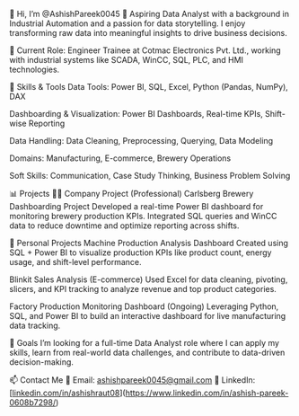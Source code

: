 👋 Hi, I’m @AshishPareek0045
🎯 Aspiring Data Analyst with a background in Industrial Automation and a passion for data storytelling. I enjoy transforming raw data into meaningful insights to drive business decisions.

💼 Current Role:
Engineer Trainee at Cotmac Electronics Pvt. Ltd., working with industrial systems like SCADA, WinCC, SQL, PLC, and HMI technologies.

🧠 Skills & Tools
Data Tools: Power BI, SQL, Excel, Python (Pandas, NumPy), DAX

Dashboarding & Visualization: Power BI Dashboards, Real-time KPIs, Shift-wise Reporting

Data Handling: Data Cleaning, Preprocessing, Querying, Data Modeling

Domains: Manufacturing, E-commerce, Brewery Operations

Soft Skills: Communication, Case Study Thinking, Business Problem Solving

📊 Projects
👨‍💼 Company Project (Professional)
Carlsberg Brewery Dashboarding Project
Developed a real-time Power BI dashboard for monitoring brewery production KPIs. Integrated SQL queries and WinCC data to reduce downtime and optimize reporting across shifts.

🧪 Personal Projects
Machine Production Analysis Dashboard
Created using SQL + Power BI to visualize production KPIs like product count, energy usage, and shift-level performance.

Blinkit Sales Analysis (E-commerce)
Used Excel for data cleaning, pivoting, slicers, and KPI tracking to analyze revenue and top product categories.

Factory Production Monitoring Dashboard (Ongoing)
Leveraging Python, SQL, and Power BI to build an interactive dashboard for live manufacturing data tracking.

🚀 Goals
I’m looking for a full-time Data Analyst role where I can apply my skills, learn from real-world data challenges, and contribute to data-driven decision-making.

📫 Contact Me
📧 Email: ashishpareek0045@gmail.com
🔗 LinkedIn: [[linkedin.com/in/ashishraut08](https://www.linkedin.com/in/ashish-pareek-0608b7298/)](https://www.linkedin.com/in/ashish-pareek-0608b7298/)




<!---
AshishPareek0045/AshishPareek0045 is a ✨ special ✨ repository because its `README.md` (this file) appears on your GitHub profile.
You can click the Preview link to take a look at your changes.
--->
